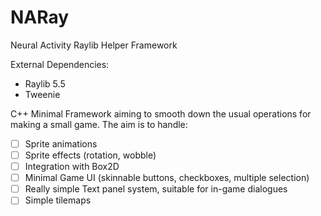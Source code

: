 # NARay
Neural Activity Raylib Helper Framework

External Dependencies:
- Raylib 5.5
- Tweenie


C++ Minimal Framework aiming to smooth down the usual operations for making a small game.
The aim is to handle:
- [ ] Sprite animations
- [ ] Sprite effects (rotation, wobble)
- [ ] Integration with Box2D
- [ ] Minimal Game UI (skinnable buttons, checkboxes, multiple selection)
- [ ] Really simple Text panel system, suitable for in-game dialogues
- [ ] Simple tilemaps
